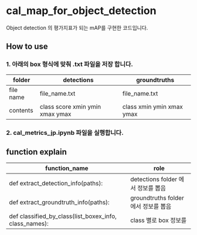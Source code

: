 # cal_map_for_object_detection
Object detection 의 평가지표가 되는 mAP를 구현한 코드입니다.

## How to use
### 1. 아래의 box 형식에 맞춰 .txt 파일을 저장 합니다.

folder | detections | groundtruths
------ | ------ | ------
file name | file_name.txt | file_name.txt
contents | class score xmin ymin xmax ymax | class xmin ymin xmax ymax

### 2. cal_metrics_jp.ipynb 파일을 실행합니다.

## function explain

function_name | role
------ | ------
def extract_detection_info(paths): | detections folder 에서 정보를 뽑음
def extract_groundtruth_info(paths): | groundtruths folder 에서 정보를 뽑음
def classified_by_class(list_boxex_info, class_names): | class 별로 box 정보를 

